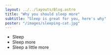 ```yaml
---
layout: ../../layouts/Blog.astro
title: "Why you should sleep more"
subtitle: "Sleep is great for you, here's why"
poster: "/images/sleeping-cat.jpg"
---
```


- Sleep
- Sleep more
- Sleep a little more
